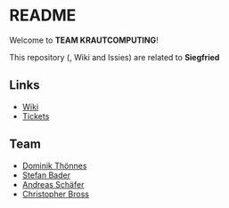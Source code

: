 # README #

Welcome to **TEAM KRAUTCOMPUTING**!

This repository (, Wiki and Issies) are related to **Siegfried**

## Links ##
* [Wiki](https://github.com/kraut-computing/siegfried/wiki)
* [Tickets](https://github.com/kraut-computing/siegfried/issues)


## Team ##
* [Dominik Thönnes](@modkin)
* [Stefan Bader]()
* [Andreas Schäfer](@gentryx)
* [Christopher Bross](@Titzi90)
